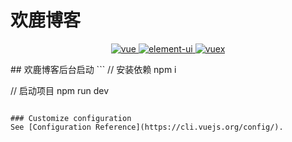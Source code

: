 # 欢鹿博客

<p align="center">
  <a href="https://github.com/vuejs/vue">
    <img src="https://img.shields.io/badge/vue-2.6.10-brightgreen.svg" alt="vue">
  </a>
  <a href="https://github.com/ElemeFE/element">
    <img src="https://img.shields.io/badge/element--ui-2.7.0-brightgreen.svg" alt="element-ui">
  </a>
  <a href="https://vuex.vuejs.org/zh/">
    <img src="https://img.shields.io/badge/vue-3.4.0-brightgreen" alt="vuex">
  </a>
  
</p>
## 欢鹿博客后台启动
```
// 安装依赖
npm i

// 启动项目
npm run dev
```

### Customize configuration
See [Configuration Reference](https://cli.vuejs.org/config/).